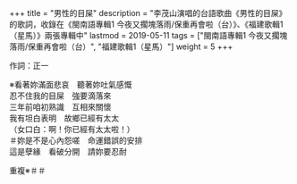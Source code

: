 +++
title = "男性的目屎"
description = "李茂山演唱的台語歌曲《男性的目屎》的歌詞，收錄在《閩南語專輯1 今夜又擱塊落雨/保重再會啦（台）》、《福建歌輯1（星馬）》兩張專輯中"
lastmod = 2019-05-11
tags = ["閩南語專輯1 今夜又擱塊落雨/保重再會啦（台）",  "福建歌輯1（星馬）"]
weight = 5
+++

作詞：正一 

※看著妳滿面悲哀　聽著妳吐氣感慨  
忍不住我的目屎　強要滴落來  
三年前咱初熟識　互相來關懷  
我有坦白表明　故鄉已經有太太  
（女口白：啊！你已經有太太啦！）  
＃妳是不是心內怨嗟　命運錯誤的安排  
這是孽緣　看破分開　請妳要忍耐  

重複※＃＃
